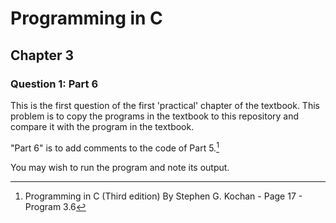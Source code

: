 # Programming in C
## Chapter 3

### Question 1: Part 6

This is the first question of the first 'practical' chapter of the textbook. This problem is to copy the programs in the textbook to this repository and compare it with the program in the textbook.

"Part 6" is to add comments to the code of Part 5.[^1]

You may wish to run the program and note its output.

[^1]: Programming in C (Third edition) By Stephen G. Kochan - Page 17 - Program 3.6